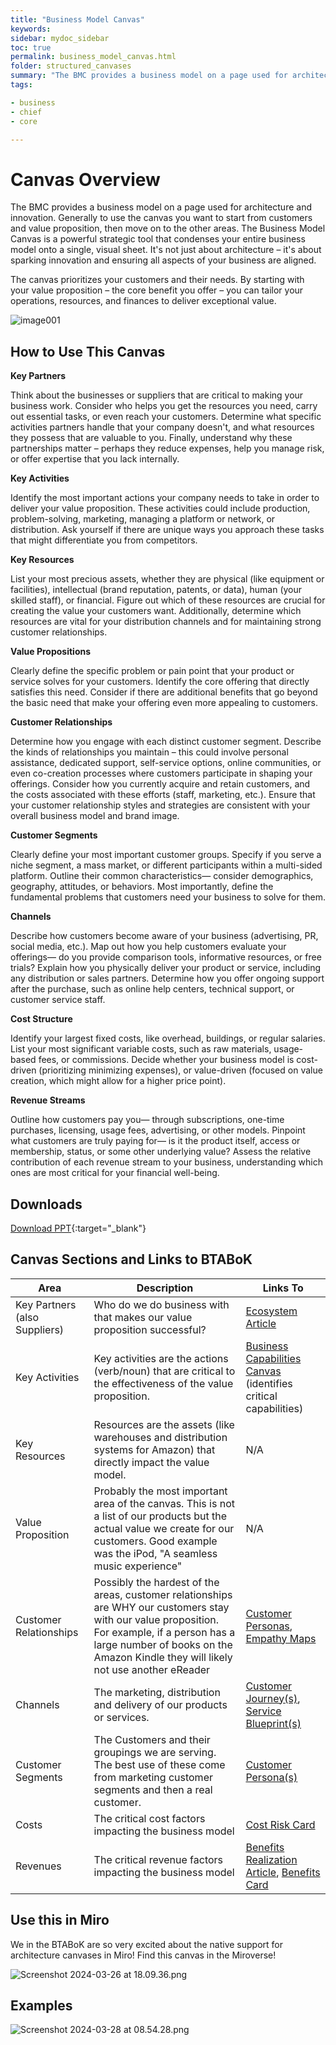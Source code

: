 ```yaml
---
title: "Business Model Canvas"
keywords: 
sidebar: mydoc_sidebar
toc: true
permalink: business_model_canvas.html
folder: structured_canvases
summary: "The BMC provides a business model on a page used for architecture and innovation."
tags: 

- business
- chief
- core

---
```


# Canvas Overview

The BMC provides a business model on a page used for architecture and innovation. Generally to use the canvas you want to start from customers and value proposition, then move on to the other areas. The Business Model Canvas is a powerful strategic tool that condenses your entire business model onto a single, visual sheet. It's not just about architecture – it's about sparking innovation and ensuring all aspects of your business are aligned.

The canvas prioritizes your customers and their needs. By starting with your value proposition – the core benefit you offer – you can tailor your operations, resources, and finances to deliver exceptional value.

![image001](media/business_model_canvas.svg)

## How to Use This Canvas

**Key Partners**

Think about the businesses or suppliers that are critical to making your business work. Consider who helps you get the resources you need, carry out essential tasks, or even reach your customers. Determine what specific activities partners handle that your company doesn't, and what resources they possess that are valuable to you. Finally, understand why these partnerships matter – perhaps they reduce expenses, help you manage risk, or offer expertise that you lack internally.

**Key Activities**

Identify the most important actions your company needs to take in order to deliver your value proposition. These activities could include production, problem-solving, marketing, managing a platform or network, or distribution. Ask yourself if there are unique ways you approach these tasks that might differentiate you from competitors.

**Key Resources**

List your most precious assets, whether they are physical (like equipment or facilities), intellectual (brand reputation, patents, or data), human (your skilled staff), or financial. Figure out which of these resources are crucial for creating the value your customers want. Additionally, determine which resources are vital for your distribution channels and for maintaining strong customer relationships.

**Value Propositions**

Clearly define the specific problem or pain point that your product or service solves for your customers. Identify the core offering that directly satisfies this need. Consider if there are additional benefits that go beyond the basic need that make your offering even more appealing to customers.

**Customer Relationships**

Determine how you engage with each distinct customer segment. Describe the kinds of relationships you maintain – this could involve personal assistance, dedicated support, self-service options, online communities, or even co-creation processes where customers participate in shaping your offerings. Consider how you currently acquire and retain customers, and the costs associated with these efforts (staff, marketing, etc.). Ensure that your customer relationship styles and strategies are consistent with your overall business model and brand image.

**Customer Segments**

Clearly define your most important customer groups. Specify if you serve a niche segment, a mass market, or different participants within a multi-sided platform. Outline their common characteristics— consider demographics, geography, attitudes, or behaviors. Most importantly, define the fundamental problems that customers need your business to solve for them.

**Channels**

Describe how customers become aware of your business (advertising, PR, social media, etc.). Map out how you help customers evaluate your offerings— do you provide comparison tools, informative resources, or free trials? Explain how you physically deliver your product or service, including any distribution or sales partners. Determine how you offer ongoing support after the purchase, such as online help centers, technical support, or customer service staff.

**Cost Structure**

Identify your largest fixed costs, like overhead, buildings, or regular salaries. List your most significant variable costs, such as raw materials, usage-based fees, or commissions. Decide whether your business model is cost-driven (prioritizing minimizing expenses), or value-driven (focused on value creation, which might allow for a higher price point).

**Revenue Streams**

Outline how customers pay you— through subscriptions, one-time purchases, licensing, usage fees, advertising, or other models. Pinpoint what customers are truly paying for— is it the product itself, access or membership, status, or some other underlying value? Assess the relative contribution of each revenue stream to your business, understanding which ones are most critical for your financial well-being.

## Downloads

[Download PPT](media/ppt/business_model_canvas.ppt){:target="_blank"}

## Canvas Sections and Links to BTABoK

| Area                          | Description                                                                                                                                                                                                                         | Links To                                                                                                                            |
| ----------------------------- | ----------------------------------------------------------------------------------------------------------------------------------------------------------------------------------------------------------------------------------- | ----------------------------------------------------------------------------------------------------------------------------------- |
| Key Partners (also Suppliers) | Who do we do business with that makes our value proposition successful?                                                                                                                                                             | [Ecosystem Article](../engagement_model/ecosystem.md)                                                                               |
| Key Activities                | Key activities are the actions (verb/noun) that are critical to the effectiveness of the value proposition.                                                                                                                         | [Business Capabilities Canvas](business_capability_canvas.md) (identifies critical capabilities)                                    |
| Key Resources                 | Resources are the assets (like warehouses and distribution systems for Amazon) that directly impact the value model.                                                                                                                | N/A                                                                                                                                 |
| Value Proposition             | Probably the most important area of the canvas. This is not a list of our products but the actual value we create for our customers. Good example was the iPod, "A seamless music experience"                                       | N/A                                                                                                                                 |
| Customer Relationships        | Possibly the hardest of the areas, customer relationships are WHY our customers stay with our value proposition. For example, if a person has a large number of books on the Amazon Kindle they will likely not use another eReader | [Customer Personas](persona_card.md), [Empathy Maps](stakeholder_empathy_map.md)                                                    |
| Channels                      | The marketing, distribution and delivery of our products or services.                                                                                                                                                               | [Customer Journey(s)](customer_journey_map.md), [Service Blueprint(s)](service_blueprint_canvas.md)                                 |
| Customer Segments             | The Customers and their groupings we are serving. The best use of these come from marketing customer segments and then a real customer.                                                                                             | [Customer Persona(s)](persona_card.md)                                                                                              |
| Costs                         | The critical cost factors impacting the business model                                                                                                                                                                              | [Cost Risk Card](risk_and_cost_card.md)                                                                                             |
| Revenues                      | The critical revenue factors impacting the business model                                                                                                                                                                           | [Benefits Realization Article](../engagementmment_model/benefits_realization.md), [Benefits Card](benefits_card_layout-b_canvas.md) |

## Use this in Miro

We in the BTABoK are so very excited about the native support for architecture canvases in Miro! Find this canvas in the Miroverse!

![Screenshot 2024-03-26 at 18.09.36.png](../../media/d5e48b4098dbddbc08058d0424096488940c33d9.png)

## Examples

![Screenshot 2024-03-28 at 08.54.28.png](../../media/19dc3557e73fec48e3d6327b596daf6da8c4bc24.png)